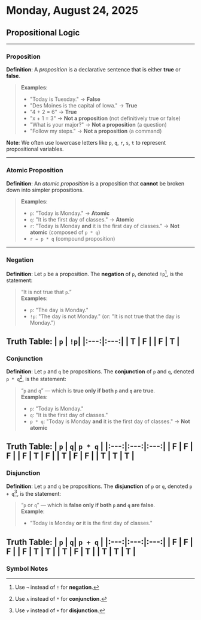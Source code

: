# Monday, August 24, 2025  
## Propositional Logic  
---

### **Proposition**  
**Definition**: A *proposition* is a declarative sentence that is either **true** or **false**.  
> **Examples**:
> - "Today is Tuesday." → **False**  
> - "Des Moines is the capital of Iowa." → **True**  
> - "4 + 2 = 6" → **True**  
> - "x + 1 = 3" → **Not a proposition** (not definitively true or false)  
> - "What is your major?" → **Not a proposition** (a question)  
> - "Follow my steps." → **Not a proposition** (a command)  

**Note**: We often use lowercase letters like `p`, `q`, `r`, `s`, `t` to represent propositional variables.

---

### **Atomic Proposition**  
**Definition**: An *atomic proposition* is a proposition that **cannot** be broken down into simpler propositions.  
> **Examples**:  
> - `p`: "Today is Monday." → **Atomic**  
> - `q`: "It is the first day of classes." → **Atomic**  
> - `r`: "Today is Monday **and** it is the first day of classes." → **Not atomic** (composed of `p * q`)  
> - `r = p * q` (compound proposition)

---

### **Negation**  
**Definition**: Let `p` be a proposition. The **negation** of `p`, denoted `!p`[^1], is the statement:  
> “It is not true that `p`.”  
> **Examples**:  
> - `p`: "The day is Monday."  
> - `!p`: "The day is not Monday." (or: "It is not true that the day is Monday.")

**Truth Table**:
| `p` | `!p`|
|:---:|:---:|
| T | F |
| F | T |
---

### **Conjunction**  
**Definition**: Let `p` and `q` be propositions. The **conjunction** of `p` and `q`, denoted `p * q`[^2], is the statement:  
> “`p` and `q`” — which is **true only if both `p` and `q` are true**.  
> **Examples**:  
> - `p`: "Today is Monday."  
> - `q`: "It is the first day of classes."  
> - `p * q`: "Today is Monday **and** it is the first day of classes." → **Not atomic**

**Truth Table**:
| `p` | `q`| `p * q` |
|:---:|:---:|:---:|
| F | F | F |
| F | T | F |
| T | F | F |
| T | T | T |
---

### **Disjunction**  
**Definition**: Let `p` and `q` be propositions. The **disjunction** of `p` or `q`, denoted `p + q`[^3], is the statement:  
> “`p` or `q`” — which is **false only if both `p` and `q` are false**.  
> **Example**:  
> - "Today is Monday **or** it is the first day of classes."

**Truth Table**:
| `p` | `q`| `p + q` |
|:---:|:---:|:---:|
| F | F | F |
| F | T | T |
| T | F | T |
| T | T | T |
---

### **Symbol Notes**  
[^1]: Use `¬` instead of `!` for **negation**.  
[^2]: Use `∧` instead of `*` for **conjunction**.  
[^3]: Use `∨` instead of `+` for **disjunction**.
